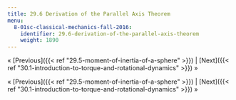 ```yaml
---
title: 29.6 Derivation of the Parallel Axis Theorem
menu:
  8-01sc-classical-mechanics-fall-2016:
    identifier: 29.6-derivation-of-the-parallel-axis-theorem
    weight: 1890
---
```

« [Previous]({{< ref "29.5-moment-of-inertia-of-a-sphere" >}}) | [Next]({{< ref "30.1-introduction-to-torque-and-rotational-dynamics" >}}) »

« [Previous]({{< ref "29.5-moment-of-inertia-of-a-sphere" >}}) | [Next]({{< ref "30.1-introduction-to-torque-and-rotational-dynamics" >}}) »